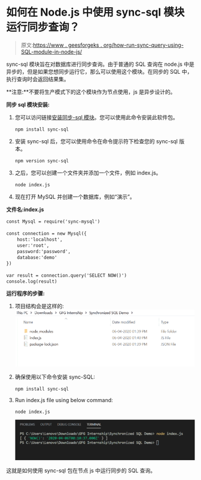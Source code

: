 # 如何在 Node.js 中使用 sync-sql 模块运行同步查询？

> 原文:[https://www . geesforgeks . org/how-run-sync-query-using-SQL-module-in-node-js/](https://www.geeksforgeeks.org/how-to-run-synchronous-queries-using-sync-sql-module-in-node-js/)

sync-sql 模块旨在对数据库进行同步查询。由于普通的 SQL 查询在 node.js 中是异步的，但是如果您想同步运行它，那么可以使用这个模块。在同步的 SQL 中，执行查询时会返回结果集。

**注意:**不要将生产模式下的这个模块作为节点使用，js 是异步设计的。

**同步 sql 模块安装:**

1.  您可以访问链接[安装同步-sql 模块](https://www.npmjs.com/package/sync-sql)。您可以使用此命令安装此软件包。

    ```
    npm install sync-sql
    ```

2.  安装 sync-sql 后，您可以使用命令在命令提示符下检查您的 sync-sql 版本。

    ```
    npm version sync-sql
    ```

3.  之后，您可以创建一个文件夹并添加一个文件，例如 index.js。

    ```
    node index.js
    ```

4.  现在打开 MySQL 并创建一个数据库，例如“演示”。

**文件名:index.js**

```
const Mysql = require('sync-mysql')

const connection = new Mysql({
    host:'localhost',
    user:'root',
    password:'password',
    database:'demo'
})

var result = connection.query('SELECT NOW()')
console.log(result)
```

**运行程序的步骤:**

1.  项目结构会是这样的:
    ![project structure](img/9d9526257e45d853a9eef692addfd091.png)
2.  确保使用以下命令安装 sync-SQL:

    ```
    npm install sync-sql
    ```

3.  Run index.js file using below command:

    ```
    node index.js
    ```

    ![Output of above command](img/f4aace2227b2987814293ac3943b75e6.png)

这就是如何使用 sync-sql 包在节点 js 中运行同步的 SQL 查询。